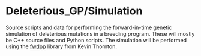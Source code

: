 # Deleterious_GP/Simulation
Source scripts and data for performing the forward-in-time genetic simulation
of deleterious mutations in a breeding program. These will mostly be C++ source
files and Python scripts. The simulation will be performed using the
[fwdpp](https://github.com/molpopgen/fwdpp) library from Kevin Thornton.
